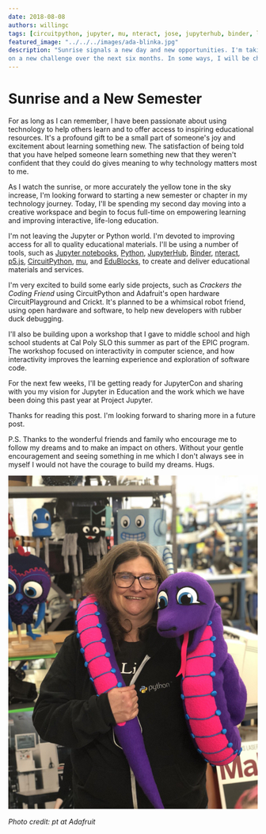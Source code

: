 ```yaml
---
date: 2018-08-08
authors: willingc
tags: [circuitpython, jupyter, mu, nteract, jose, jupyterhub, binder, learning]
featured_image: "../../../images/ada-blinka.jpg"
description: "Sunrise signals a new day and new opportunities. I'm taking
on a new challenge over the next six months. In some ways, I will be changing my focus from developing Jupyter tools to sharing how to use these Jupyter tools as well as others, like nteract, CircuitPython, mu, EduBlocks and p5.js, to foster learning."
---
```


# Sunrise and a New Semester

For as long as I can remember, I have been passionate about using
technology to help others learn and to offer access to inspiring educational
resources. It's a profound gift to be a small part of someone's joy and
excitement about learning something new. The satisfaction of being told
that you have helped someone learn something new that they weren't
confident that they could do gives meaning to why technology matters
most to me.

As I watch the sunrise, or more accurately the yellow tone in the sky
increase, I'm looking forward to starting a new semester or chapter in
my technology journey. Today, I'll be spending my second day moving
into a creative workspace and begin to focus full-time on empowering
learning and improving interactive, life-long education.

I'm not leaving the Jupyter or Python world. I'm devoted to improving
access for all to quality educational materials. I'll be using a number
of tools, such as [Jupyter notebooks](https://jupyter.org), [Python](https://python.org), [JupyterHub](https://jupyterhub.readthedocs.io), [Binder](https://mybinder.org), [nteract](https://nteract.io),
[p5.js](https://p5js.org), [CircuitPython](https://github.com/adafruit/circuitpython), [mu](https://codewith.mu/), and [EduBlocks](https://edublocks.org/), to create and deliver educational materials and
services.

I'm very excited to build some early side projects, such as
_Crackers the Coding Friend_ using CircuitPython and Adafruit's open
hardware CircuitPlayground and Crickt. It's planned to be a
whimsical robot friend, using open hardware and software, to help new
developers with rubber duck debugging.

I'll also be building upon a workshop that I gave to middle school and
high school students at Cal Poly SLO this summer as part of the EPIC
program. The workshop focused on interactivity in computer science, and how
interactivity improves the learning experience and exploration of software
code.

For the next few weeks, I'll be getting ready for JupyterCon and sharing
with you my vision for Jupyter in Education and the work which we have
been doing this past year at Project Jupyter.

Thanks for reading this post. I'm looking forward to sharing more in a
future post.

P.S. Thanks to the wonderful friends and family who encourage me to follow
my dreams and to make an impact on others. Without your gentle encouragement
and seeing something in me which I don't always see in myself I would not
have the courage to build my dreams. Hugs.

![image alt text](../../../assets/images/ada-blinka.jpg)

_Photo credit: pt at Adafruit_

